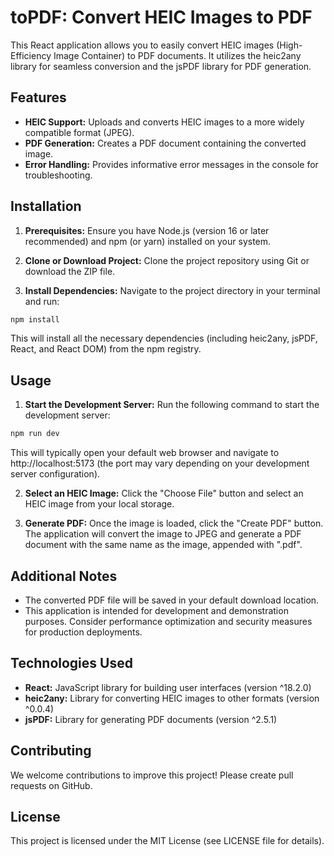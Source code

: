 # toPDF: Convert HEIC Images to PDF

This React application allows you to easily convert HEIC images (High-Efficiency Image Container) to PDF documents. It utilizes the heic2any library for seamless conversion and the jsPDF library for PDF generation.

## Features

- **HEIC Support:** Uploads and converts HEIC images to a more widely compatible format (JPEG).
- **PDF Generation:** Creates a PDF document containing the converted image.
- **Error Handling:** Provides informative error messages in the console for troubleshooting.

## Installation

1. **Prerequisites:** Ensure you have Node.js (version 16 or later recommended) and npm (or yarn) installed on your system.

2. **Clone or Download Project:** Clone the project repository using Git or download the ZIP file.

3. **Install Dependencies:** Navigate to the project directory in your terminal and run:

```bash
npm install
```

This will install all the necessary dependencies (including heic2any, jsPDF, React, and React DOM) from the npm registry.

## Usage

1. **Start the Development Server:** Run the following command to start the development server:

```bash
npm run dev
```

This will typically open your default web browser and navigate to http://localhost:5173 (the port may vary depending on your development server configuration).

2. **Select an HEIC Image:** Click the "Choose File" button and select an HEIC image from your local storage.

3. **Generate PDF:** Once the image is loaded, click the "Create PDF" button. The application will convert the image to JPEG and generate a PDF document with the same name as the image, appended with ".pdf".

## Additional Notes

- The converted PDF file will be saved in your default download location.
- This application is intended for development and demonstration purposes. Consider performance optimization and security measures for production deployments.

## Technologies Used

- **React:** JavaScript library for building user interfaces (version ^18.2.0)
- **heic2any:** Library for converting HEIC images to other formats (version ^0.0.4)
- **jsPDF:** Library for generating PDF documents (version ^2.5.1)

## Contributing

We welcome contributions to improve this project! Please create pull requests on GitHub.

## License

This project is licensed under the MIT License (see LICENSE file for details).
